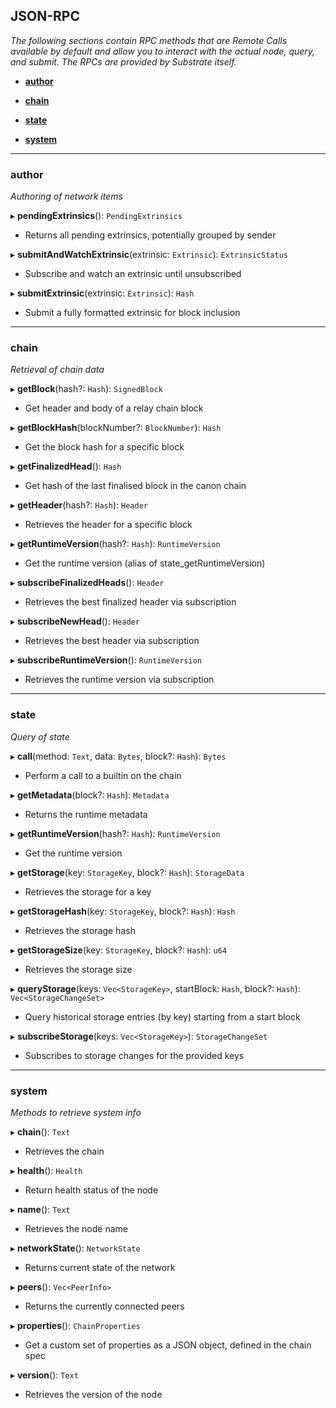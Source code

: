 ## JSON-RPC

_The following sections contain RPC methods that are Remote Calls available by default and allow you to interact with the actual node, query, and submit. The RPCs are provided by Substrate itself._
- **[author](#author)**

- **[chain](#chain)**

- **[state](#state)**

- **[system](#system)**

 
___
 <a name=author></a>
 

### author

_Authoring of network items_

▸ **pendingExtrinsics**(): `PendingExtrinsics`
- Returns all pending extrinsics, potentially grouped by sender

▸ **submitAndWatchExtrinsic**(extrinsic: `Extrinsic`): `ExtrinsicStatus`
- Subscribe and watch an extrinsic until unsubscribed

▸ **submitExtrinsic**(extrinsic: `Extrinsic`): `Hash`
- Submit a fully formatted extrinsic for block inclusion
 
___
 <a name=chain></a>
 

### chain

_Retrieval of chain data_

▸ **getBlock**(hash?: `Hash`): `SignedBlock`
- Get header and body of a relay chain block

▸ **getBlockHash**(blockNumber?: `BlockNumber`): `Hash`
- Get the block hash for a specific block

▸ **getFinalizedHead**(): `Hash`
- Get hash of the last finalised block in the canon chain

▸ **getHeader**(hash?: `Hash`): `Header`
- Retrieves the header for a specific block

▸ **getRuntimeVersion**(hash?: `Hash`): `RuntimeVersion`
- Get the runtime version (alias of state_getRuntimeVersion)

▸ **subscribeFinalizedHeads**(): `Header`
- Retrieves the best finalized header via subscription

▸ **subscribeNewHead**(): `Header`
- Retrieves the best header via subscription

▸ **subscribeRuntimeVersion**(): `RuntimeVersion`
- Retrieves the runtime version via subscription
 
___
 <a name=state></a>
 

### state

_Query of state_

▸ **call**(method: `Text`, data: `Bytes`, block?: `Hash`): `Bytes`
- Perform a call to a builtin on the chain

▸ **getMetadata**(block?: `Hash`): `Metadata`
- Returns the runtime metadata

▸ **getRuntimeVersion**(hash?: `Hash`): `RuntimeVersion`
- Get the runtime version

▸ **getStorage**(key: `StorageKey`, block?: `Hash`): `StorageData`
- Retrieves the storage for a key

▸ **getStorageHash**(key: `StorageKey`, block?: `Hash`): `Hash`
- Retrieves the storage hash

▸ **getStorageSize**(key: `StorageKey`, block?: `Hash`): `u64`
- Retrieves the storage size

▸ **queryStorage**(keys: `Vec<StorageKey>`, startBlock: `Hash`, block?: `Hash`): `Vec<StorageChangeSet>`
- Query historical storage entries (by key) starting from a start block

▸ **subscribeStorage**(keys: `Vec<StorageKey>`): `StorageChangeSet`
- Subscribes to storage changes for the provided keys
 
___
 <a name=system></a>
 

### system

_Methods to retrieve system info_

▸ **chain**(): `Text`
- Retrieves the chain

▸ **health**(): `Health`
- Return health status of the node

▸ **name**(): `Text`
- Retrieves the node name

▸ **networkState**(): `NetworkState`
- Returns current state of the network

▸ **peers**(): `Vec<PeerInfo>`
- Returns the currently connected peers

▸ **properties**(): `ChainProperties`
- Get a custom set of properties as a JSON object, defined in the chain spec

▸ **version**(): `Text`
- Retrieves the version of the node
